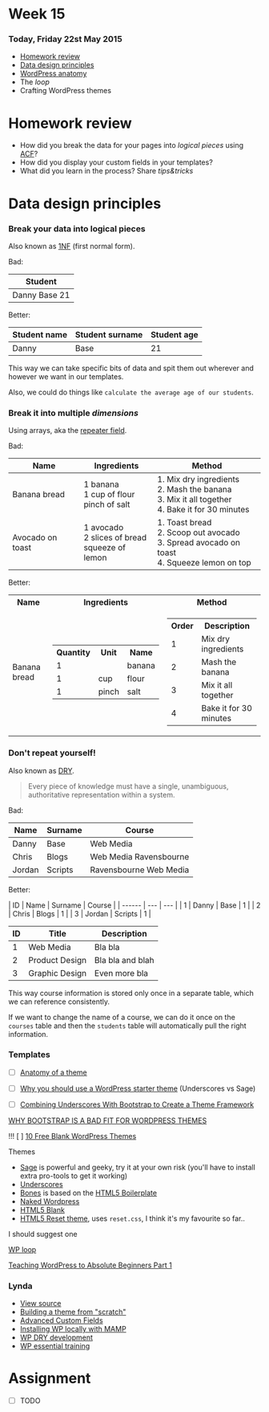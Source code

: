 # Week 15

### Today, Friday 22st May 2015

* [Homework review](#homework-review)
* [Data design principles](#data-design-principles)
* [WordPress anatomy](#wordpress-anatomy)
* The *loop*
* Crafting WordPress themes


# Homework review

* How did you break the data for your pages into *logical pieces* using [ACF](https://wordpress.org/plugins/advanced-custom-fields/)?
* How did you display your custom fields in your templates?
* What did you learn in the process? Share *tips&tricks*


# Data design principles

### Break your data into logical pieces

Also known as [1NF](http://en.wikipedia.org/wiki/First_normal_form) (first normal form). 
	
Bad:
	 
| Student | 
| ------ |
| Danny Base 21 |

Better:

| Student name | Student surname | Student age | 
| ------ | ---	| --- |
| Danny | Base | 21 |

This way we can take specific bits of data and spit them out  wherever and however we want in our templates.

Also, we could do things like `calculate the average age of our students`.

<!--#### Do not overdo 1NF

| Regional code | Area code | Phone number | 
| ------ | ---	| --- |
| +44 | 02 | 123456578 |

Is it really necessary to break a phone number down that much?-->

### Break it into multiple *dimensions*

Using arrays, aka the [repeater field](http://www.advancedcustomfields.com/add-ons/repeater-field/).

Bad:

| Name | Ingredients | Method |
| ------ | ---	| --- |
| Banana bread | 1 banana <br>1 cup of flour <br>pinch of salt | 1. Mix dry ingredients <br>2. Mash the banana <br>3. Mix it all together <br>4. Bake it for 30 minutes | 
| Avocado on toast | 1 avocado <br>2 slices of bread <br>squeeze of lemon | 1. Toast bread <br>2. Scoop out avocado <br>3. Spread avocado on toast <br>4. Squeeze lemon on top | 

Better:

<table>
	<tr>
		<th>Name</th>
		<th>Ingredients</th>
		<th>Method</th>
	</tr>
	<tr>
		<td>Banana bread</td>
		<td>
			<table>
				<tr>
					<th>Quantity</th>
					<th>Unit</th>
					<th>Name</th>
				</tr>
				<tr>
					<td>1</td>
					<td></td>
					<td>banana</td>
				</tr>
				<tr>
					<td>1</td>
					<td>cup</td>
					<td>flour</td>
				</tr>
				<tr>
					<td>1</td>
					<td>pinch</td>
					<td>salt</td>
				</tr>
			</table>	
		</td>
		<td>
			<table>
				<tr>
					<th>Order</th>
					<th>Description</th>
				</tr>
				<tr>
					<td>1</td>
					<td>Mix dry ingredients</td>
				</tr>
				<tr>
					<td>2</td>
					<td>Mash the banana</td>
				</tr>
				<tr>
					<td>3</td>
					<td>Mix it all together</td>
				</tr>
				<tr>
					<td>4</td>
					<td>Bake it for 30 minutes</td>
				</tr>
			</table>	
		</td>
	</tr>
</table>


### Don't repeat yourself!

Also known as [DRY](http://en.wikipedia.org/wiki/Don%27t_repeat_yourself). 

> Every piece of knowledge must have a single, unambiguous, authoritative representation within a system.

Bad:
	 
| Name | Surname | Course | 
| ------ | ---	| --- |
| Danny | Base | Web Media |
| Chris | Blogs | Web Media Ravensbourne |
| Jordan | Scripts | Ravensbourne Web Media |

Better:

| ID | Name | Surname | Course | 
| ------ | ---	| --- |
| 1 | Danny | Base | 1 |
| 2 | Chris | Blogs | 1 |
| 3 | Jordan | Scripts | 1 |

| ID | Title | Description | 
| ------ | ---	| --- |
| 1 | Web Media | Bla bla |
| 2 | Product Design | Bla bla and blah |
| 3 | Graphic Design | Even more bla |

This way course information is stored only once in a separate table, which we can reference consistently. 

If we want to change the name of a course, we can do it once on the `courses` table and then the `students` table will automatically pull the right information.












### Templates


- [ ] [Anatomy of a theme](https://make.wordpress.org/training/handbook/theme-school/anatomy-of-a-theme/)

- [ ] [Why you should use a WordPress starter theme](https://thethemefoundry.com/blog/wordpress-starter-theme/) (Underscores vs Sage)

- [ ] [Combining Underscores With Bootstrap to Create a Theme Framework](http://code.tutsplus.com/series/combining-underscores-with-bootstrap-to-create-a-theme-framework--cms-759)


[WHY BOOTSTRAP IS A BAD FIT FOR WORDPRESS THEMES](http://themeshaper.com/2014/08/19/why-bootstrap-is-a-bad-fit-for-wordpress-themes/)

!!! [ ] [10 Free Blank WordPress Themes](http://sixrevisions.com/wordpress/blank-wordpress-themes/)

Themes

* [Sage](https://roots.io/sage) is powerful and geeky, try it at your own risk (you'll have to install extra pro-tools to get it working)
* [Underscores](http://underscores.me/)
* [Bones](http://themble.com/bones/) is based on the [HTML5 Boilerplate](https://html5boilerplate.com/)
* [Naked Wordpress](https://github.com/andjosh/naked-wordpress)
* [HTML5 Blank](https://github.com/toddmotto/html5blank)
* [HTML5 Reset theme](https://github.com/matteomenapace/HTML5-Reset-WordPress-Theme), uses `reset.css`, I think it's my favourite so far..

I should suggest one






[WP loop](http://code.tutsplus.com/tutorials/a-beginners-guide-to-the-wordpress-loop--wp-20241)

[Teaching WordPress to Absolute Beginners Part 1](http://premium.wpmudev.org/blog/teaching-wordpress-to-absolute-beginners-part-1-the-build/?nlv=c&utm_expid=3606929-32.jVSGECWYSiWZJXI3ODEEGA.2)

### Lynda

* [View source](http://www.lynda.com/Web-Interactive-Projects-tutorials/View-Source/93388-2.html?srchtrk=index:1%0Alinktypeid:2%0Aq:wordpress%0Apage:2%0As:relevance%0Asa:true%0Aproducttypeid:2)
* [Building a theme from "scratch"](http://www.lynda.com/underscores-tutorials/WordPress-Building-Themes-from-Scratch-Using-Underscores/163092-2.html?srchtrk=index:1%0Alinktypeid:2%0Aq:wordpress%0Apage:2%0As:relevance%0Asa:true%0Aproducttypeid:2)
* [Advanced Custom Fields](http://www.lynda.com/WordPress-tutorials/WordPress-Plugins-Advanced-Custom-Fields/169877-2.html?srchtrk=index:1%0Alinktypeid:2%0Aq:wordpress%0Apage:1%0As:relevance%0Asa:true%0Aproducttypeid:2)
* [Installing WP locally with MAMP](http://www.lynda.com/WordPress-tutorials/Installing-Running-WordPress-MAMP/361682-2.html?srchtrk=index:1%0Alinktypeid:2%0Aq:wordpress%0Apage:1%0As:relevance%0Asa:true%0Aproducttypeid:2)
* [WP DRY development](http://www.lynda.com/WordPress-tutorials/WordPress-Developer-Tips-DRY-Development/174281-2.html?srchtrk=index:1%0Alinktypeid:2%0Aq:wordpress%0Apage:1%0As:relevance%0Asa:true%0Aproducttypeid:2)
* [WP essential training](http://www.lynda.com/WordPress-tutorials/WordPress-Essential-Training/154417-2.html?srchtrk=index:1%0Alinktypeid:2%0Aq:wordpress%0Apage:1%0As:relevance%0Asa:true%0Aproducttypeid:2)


# Assignment

- [ ] TODO